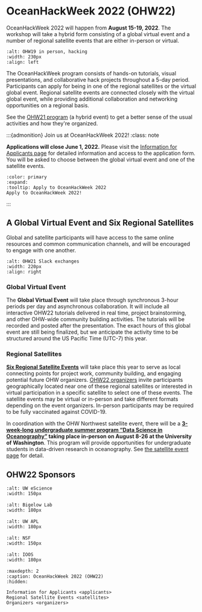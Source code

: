 # OceanHackWeek 2022 (OHW22)

OceanHackWeek 2022 will happen from **August 15-19, 2022**. The workshop will take a hybrid form consisting of a global virtual event and a number of regional satellite events that are either in-person or virtual.


```{image} ../assets/images/ohw_hacking/ohw19-hacking.JPG
:alt: OHW19 in person, hacking
:width: 230px
:align: left
```

The OceanHackWeek program consists of hands-on tutorials, visual presentations, and collaborative hack projects throughout a 5-day period. Participants can apply for being in one of the regional satellites or the virtual global event. Regional satellite events are connected closely with the virtual global event, while providing additional collaboration and networking opportunities on a regional basis.


See the [OHW21 program](https://oceanhackweek.github.io/ohw-resources) (a hybrid event) to get a better sense of the usual activities and how they're organized.

:::{admonition} Join us at OceanHackWeek 2022!
:class: note

**Applications will close June 1, 2022.** Please visit the [Information for Applicants page](applicants) for detailed information and access to the application form. You will be asked to choose between the global virtual event and one of the satellite events.

```{button-link} applicants
:color: primary
:expand:
:tooltip: Apply to OceanHackWeek 2022
Apply to OceanHackWeek 2022!
```
:::

## A Global Virtual Event and Six Regional Satellites

Global and satellite participants will have access to the same online resources and common communication channels, and will be encouraged to engage with one another.

```{image} ../assets/images/ohw_hacking/ohw21-slack.png
:alt: OHW21 Slack exchanges
:width: 220px
:align: right
```

### Global Virtual Event
The **Global Virtual Event** will take place through synchronous 3-hour periods per day and asynchronous collaboration. It will include all interactive OHW22 tutorials delivered in real time, project brainstorming, and other OHW-wide community building activities. The tutorials will be recorded and posted after the presentation. The exact hours of this global event are still being finalized, but we anticipate the activity time to be structured around the US Pacific Time (UTC-7) this year.

### Regional Satellites
[**Six Regional Satellite Events**](satellites) will take place this year to serve as local connecting points for project work, community building, and engaging potential future OHW organizers. [OHW22 organizers](organizers) invite participants geographically located near one of these regional satellites or interested in virtual participation in a specific satellite to select one of these events. The satellite events may be virtual or in-person and take different formats depending on the event organizers. In-person participants may be required to be fully vaccinated against COVID-19.

In coordination with the OHW Northwest satellite event, there will be a **[3-week-long undergraduate summer program “Data Science in Oceanography”](satellites/#undergraduate-summer-program-data-science-in-oceanography) taking place in-person on August 8-26 at the University of Washington**. This program will provide opportunities for undergraduate students in data-driven research in oceanography. See [the satellite event page](./seattle/index.md) for detail.

## OHW22 Sponsors

<div class="row">
  <div class="col-4" style="margin-bottom: 1rem">

```{image} ../assets/images/eScience_square_logo.jpg
:alt: UW eScience
:width: 150px
```

  </div>
  <div class="col-4" style="margin-bottom: 1rem">

```{image} ../assets/images/BigelowLabs.png
:alt: Bigelow Lab
:width: 180px
```

  </div>
  <div class="col-4" style="margin-bottom: 1rem">

```{image} ../assets/images/apl_logo_blue.jpg
:alt: UW APL
:width: 180px
```

  </div>
</div>

<div class="row">
  <div class="col-4" style="margin-bottom: 1rem">

```{image} ../assets/images/nsf.jpeg
:alt: NSF
:width: 150px
```

  </div>
  <div class="col-4" style="margin-bottom: 1rem">

```{image} ../assets/images/ioos_logo.jpg
:alt: IOOS
:width: 180px
```

  </div>
</div>



```{toctree}
:maxdepth: 2
:caption: OceanHackWeek 2022 (OHW22)
:hidden:

Information for Applicants <applicants>
Regional Satellite Events <satellites>
Organizers <organizers>
```
